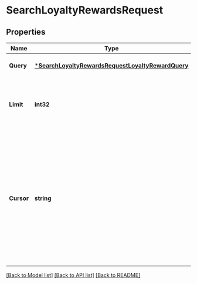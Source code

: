 # SearchLoyaltyRewardsRequest

## Properties
Name | Type | Description | Notes
------------ | ------------- | ------------- | -------------
**Query** | [***SearchLoyaltyRewardsRequestLoyaltyRewardQuery**](SearchLoyaltyRewardsRequestLoyaltyRewardQuery.md) |  | [optional] [default to null]
**Limit** | **int32** | The maximum number of results to return in the response. | [optional] [default to null]
**Cursor** | **string** | A pagination cursor returned by a previous call to  this endpoint. Provide this to retrieve the next set of  results for the original query. For more information,  see [Pagination](https://developer.squareup.com/docs/docs/basics/api101/pagination). | [optional] [default to null]

[[Back to Model list]](../README.md#documentation-for-models) [[Back to API list]](../README.md#documentation-for-api-endpoints) [[Back to README]](../README.md)


